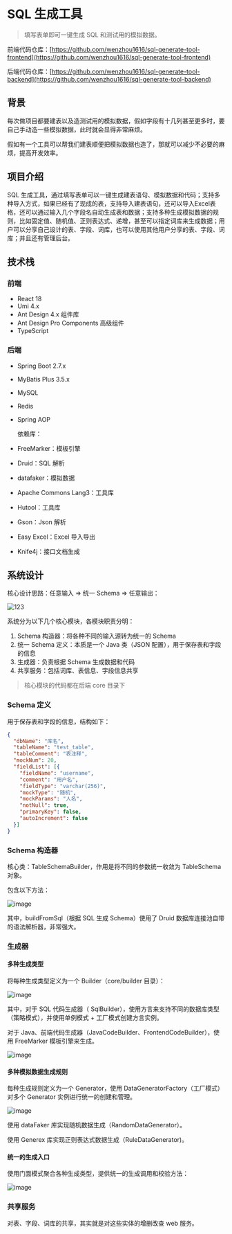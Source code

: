 # SQL 生成工具

> 填写表单即可一键生成 SQL 和测试用的模拟数据。

前端代码仓库：[https://github.com/wenzhou1616/sql-generate-tool-frontend](https://github.com/wenzhou1616/sql-generate-tool-frontend)

后端代码仓库：[https://github.com/wenzhou1616/sql-generate-tool-backend](https://github.com/wenzhou1616/sql-generate-tool-backend)


## 背景

每次做项目都要建表以及造测试用的模拟数据，假如字段有十几列甚至更多时，要自己手动造一些模拟数据，此时就会显得非常麻烦。

假如有一个工具可以帮我们建表顺便把模拟数据也造了，那就可以减少不必要的麻烦，提高开发效率。

## 项目介绍

SQL 生成工具，通过填写表单可以一键生成建表语句、模拟数据和代码；支持多种导入方式，如果已经有了现成的表，支持导入建表语句，还可以导入Excel表格，还可以通过输入几个字段名自动生成表和数据；支持多种生成模拟数据的规则，比如固定值、随机值、正则表达式、递增，甚至可以指定词库来生成数据；用户可以分享自己设计的表、字段、词库，也可以使用其他用户分享的表、字段、词库；并且还有管理后台。

## 技术栈

### 前端

- React 18
- Umi 4.x
- Ant Design 4.x 组件库
- Ant Design Pro Components 高级组件
- TypeScript 

### 后端

- Spring Boot 2.7.x

- MyBatis Plus 3.5.x

- MySQL

- Redis

- Spring AOP

  依赖库：

- FreeMarker：模板引擎
- Druid：SQL 解析
- datafaker：模拟数据
- Apache Commons Lang3：工具库
- Hutool：工具库
- Gson：Json 解析
- Easy Excel：Excel 导入导出
- Knife4j：接口文档生成

## 系统设计

核心设计思路：任意输入 => 统一 Schema => 任意输出：

![123](https://github.com/wenzhou1616/sql-generate-tool-backend/assets/92576687/36f9e3d2-06ee-4ae2-89bc-0021f03871bf)


系统分为以下几个核心模块，各模块职责分明：

1. Schema 构造器：将各种不同的输入源转为统一的 Schema
2. 统一 Schema 定义：本质是一个 Java 类（JSON 配置），用于保存表和字段的信息
3. 生成器：负责根据 Schema 生成数据和代码
4. 共享服务：包括词库、表信息、字段信息共享

> 核心模块的代码都在后端 core 目录下

### Schema 定义

用于保存表和字段的信息，结构如下：

```json
{
  "dbName": "库名",
  "tableName": "test_table",
  "tableComment": "表注释",
  "mockNum": 20,
  "fieldList": [{
    "fieldName": "username",
    "comment": "用户名",
    "fieldType": "varchar(256)",
    "mockType": "随机",
    "mockParams": "人名",
    "notNull": true,
    "primaryKey": false,
    "autoIncrement": false
  }]
}
```

### Schema 构造器

核心类：TableSchemaBuilder，作用是将不同的参数统一收敛为 TableSchema 对象。

包含以下方法：

![image](https://github.com/wenzhou1616/sql-generate-tool-backend/assets/92576687/922c7301-06d1-4b06-8aeb-322ae9bf0d3d)

其中，buildFromSql（根据 SQL 生成 Schema）使用了 Druid 数据库连接池自带的语法解析器，非常强大。


### 生成器

#### 多种生成类型

将每种生成类型定义为一个 Builder（core/builder 目录）：

![image](https://github.com/wenzhou1616/sql-generate-tool-backend/assets/92576687/526294f8-d41e-4068-8407-6ddaa2a6c5d2)


其中，对于 SQL 代码生成器（ SqlBuilder），使用方言来支持不同的数据库类型（策略模式），并使用单例模式 + 工厂模式创建方言实例。

对于 Java、前端代码生成器（JavaCodeBuilder、FrontendCodeBuilder），使用 FreeMarker 模板引擎来生成。

![image](https://github.com/wenzhou1616/sql-generate-tool-backend/assets/92576687/6bb2f8a7-e787-4e90-acee-5042be69cfd4)




#### 多种模拟数据生成规则

每种生成规则定义为一个 Generator，使用 DataGeneratorFactory（工厂模式）对多个 Generator 实例进行统一的创建和管理。

![image](https://github.com/wenzhou1616/sql-generate-tool-backend/assets/92576687/e3107211-9d39-4372-bb1a-19789f194800)


使用 dataFaker 库实现随机数据生成（RandomDataGenerator）。

使用 Generex 库实现正则表达式数据生成（RuleDataGenerator)。




#### 统一的生成入口

使用门面模式聚合各种生成类型，提供统一的生成调用和校验方法：

![image](https://github.com/wenzhou1616/sql-generate-tool-backend/assets/92576687/f3c36063-7273-464a-8cc7-b9d9960e583b)


### 共享服务
对表、字段、词库的共享，其实就是对这些实体的增删改查 web 服务。

